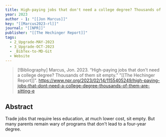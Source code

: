 ```yaml
---
title: High-paying jobs that don't need a college degree? Thousands of them sit empty
year: 2023
author - 1: "[[Jon Marcus]]"
key: "[[Marcus2023-rl]]"
journal: "[[NPR]]"
publisher: "[[The Hechinger Report]]"
tags:
  - 2_Upgrade-MAY-2023
  - 3_Upgrade-OCT-2023
  - _BibTex-to-MD-Git
  - Website
---
```


> [!Bibliography]
> Marcus, Jon. 2023. “High-paying jobs that don't need a college degree? Thousands of them sit empty.” "[[The Hechinger Report]]". https://www.npr.org/2023/02/14/1155405249/high-paying-jobs-that-dont-need-a-college-degree-thousands-of-them-are-sitting-e

## Abstract
Trade jobs that require less education, at much lower cost, sit empty. But many parents remain wary of programs that don't lead to a four-year degree.